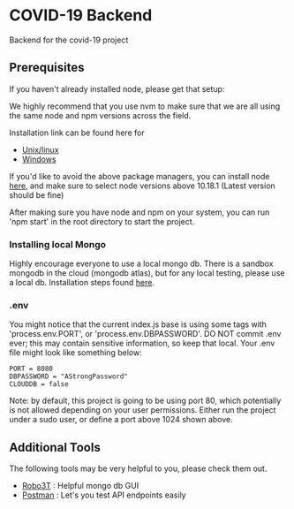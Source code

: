 # COVID-19 Backend

Backend for the covid-19 project

## Prerequisites

If you haven't already installed node, please get that setup:

We highly recommend that you use nvm to make sure that we are all using the same node and npm versions across the field.

Installation link can be found here for

- [Unix/linux](https://github.com/nvm-sh/nvm)
- [Windows](https://github.com/coreybutler/nvm-windows)

If you'd like to avoid the above package managers, you can install node [here](https://nodejs.org/en/download/releases/), and make sure to select node versions above 10.18.1 (Latest version should be fine)

After making sure you have node and npm on your system, you can run 'npm start' in the root directory to start the project.

### Installing local Mongo

Highly encourage everyone to use a local mongo db. There is a sandbox mongodb in the cloud (mongodb atlas), but for any local testing, please use a local db. Installation steps found [here](https://docs.mongodb.com/manual/administration/install-community/).

### .env

You might notice that the current index.js base is using some tags with 'process.env.PORT', or 'process.env.DBPASSWORD'. DO NOT commit .env ever; this may contain sensitive information, so keep that local. Your .env file might look like something below:

```
PORT = 8080
DBPASSWORD = "AStrongPassword"
CLOUDDB = false
```

Note: by default, this project is going to be using port 80, which potentially is not allowed depending on your user permissions. Either run the project under a sudo user, or define a port above 1024 shown above.

## Additional Tools

The following tools may be very helpful to you, please check them out.

- [Robo3T](https://robomongo.org/) : Helpful mongo db GUI
- [Postman](https://www.postman.com/) : Let's you test API endpoints easily
